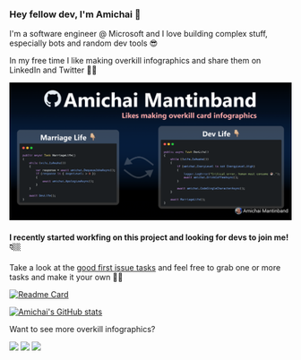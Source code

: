 ### Hey fellow dev, I'm Amichai 👋

I'm a software engineer @ Microsoft and I love building complex stuff, especially bots and random dev tools 😎

In my free time I like making overkill infographics and share them on LinkedIn and Twitter 🙌🏼

![Overkill infographic](./overkill-inforgraphic.png)

#### I recently started workfing on this project and looking for devs to join me! 👇🏼

Take a look at the [good first issue tasks](https://github.com/mantinband/throw/labels/good%20first%20issue) and feel free to grab one or more tasks and make it your own 💪🏼

[![Readme Card](https://github-readme-stats.vercel.app/api/pin/?username=mantinband&repo=throw&theme=github_dark)](https://github.com/anuraghazra/github-readme-stats)

[![Amichai's GitHub stats](https://github-readme-stats.vercel.app/api?username=mantinband&show_icons=true&theme=github_dark)](https://github.com/mantinband/github-readme-stats)

Want to see more overkill infographics?

[![](https://img.shields.io/badge/-amichaim-blue?style=flat-round&logo=Linkedin&logoColor=white&link=https://www.linkedin.com/in/nick-chapsas/)](https://www.linkedin.com/in/amichaim/) [![](https://img.shields.io/badge/-@amichaiman-%231DA1F2?style=flat-round&logo=twitter&logoColor=ffffff)](https://twitter.com/amichaiman) [![](https://img.shields.io/badge/-@mantinband-%23181717?style=flat-round&logo=github)](https://github.com/mantinband)